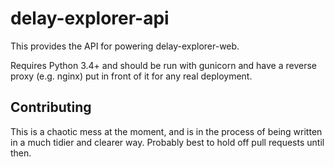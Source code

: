 delay-explorer-api
==================

This provides the API for powering delay-explorer-web.

Requires Python 3.4+ and should be run with gunicorn and have a reverse proxy (e.g. nginx) put in
front of it for any real deployment.

Contributing
------------

This is a chaotic mess at the moment, and is in the process of being written in a much tidier and
clearer way. Probably best to hold off pull requests until then.

